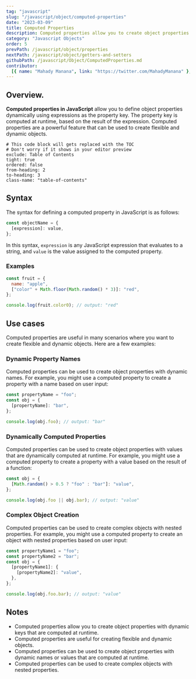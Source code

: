 ```yaml
---
tag: "javascript"
slug: "/javascript/object/computed-properties"
date: "2023-03-09"
title: Computed Properties
description: Computed properties allow you to create object properties whose names are dynamically computed at runtime.
category: "Javascript Objects"
order: 5
prevPath: /javascript/object/properties
nextPath: /javascript/object/getters-and-setters
githubPath: /javascript/Object/ComputedProperties.md
contributor:
  [{ name: "Mahady Manana", link: "https://twitter.com/MahadyManana" }, { name: "Haja", link: "https://twitter.com/Haja261M" }]
---
```


## Overview.

**Computed properties in JavaScript** allow you to define object properties dynamically using expressions as the property key. The property key is computed at runtime, based on the result of the expression. Computed properties are a powerful feature that can be used to create flexible and dynamic objects.


```toc
# This code block will gets replaced with the TOC
# Don't worry if it shows in your editor preview
exclude: Table of Contents
tight: true
ordered: false
from-heading: 2
to-heading: 3
class-name: "table-of-contents"
```


## Syntax

The syntax for defining a computed property in JavaScript is as follows:

```javascript
const objectName = {
  [expression]: value,
};
```

In this syntax, `expression` is any JavaScript expression that evaluates to a string, and `value` is the value assigned to the computed property.

### Examples

```javascript
const fruit = {
  name: "apple",
  ["color" + Math.floor(Math.random() * 3)]: "red",
};

console.log(fruit.color0); // output: "red"
```

## Use cases

Computed properties are useful in many scenarios where you want to create flexible and dynamic objects. Here are a few examples:

### Dynamic Property Names

Computed properties can be used to create object properties with dynamic names. For example, you might use a computed property to create a property with a name based on user input:

```javascript
const propertyName = "foo";
const obj = {
  [propertyName]: "bar",
};

console.log(obj.foo); // output: "bar"
```

### Dynamically Computed Properties

Computed properties can be used to create object properties with values that are dynamically computed at runtime. For example, you might use a computed property to create a property with a value based on the result of a function:

```javascript
const obj = {
  [Math.random() > 0.5 ? "foo" : "bar"]: "value",
};

console.log(obj.foo || obj.bar); // output: "value"
```

### Complex Object Creation

Computed properties can be used to create complex objects with nested properties. For example, you might use a computed property to create an object with nested properties based on user input:

```javascript
const propertyName1 = "foo";
const propertyName2 = "bar";
const obj = {
  [propertyName1]: {
    [propertyName2]: "value",
  },
};

console.log(obj.foo.bar); // output: "value"
```

## Notes

- Computed properties allow you to create object properties with dynamic keys that are computed at runtime.
- Computed properties are useful for creating flexible and dynamic objects.
- Computed properties can be used to create object properties with dynamic names or values that are computed at runtime.
- Computed properties can be used to create complex objects with nested properties.


